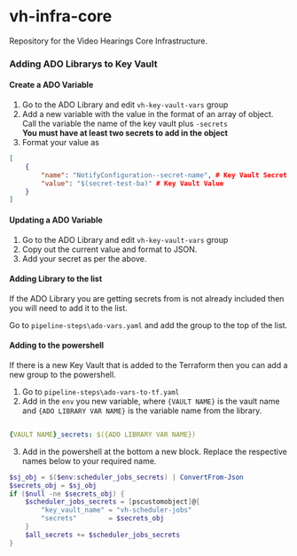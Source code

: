 # vh-infra-core
Repository for the Video Hearings Core Infrastructure. 

### Adding ADO Librarys to Key Vault

#### Create a ADO Variable

1. Go to the ADO Library and edit `vh-key-vault-vars` group
2. Add a new variable with the value in the format of an array of object. Call the variable the name of the key vault plus `-secrets` <br/>
**You must have at least two secrets to add in the object**
3. Format your value as
```json
[
    {
        "name": "NotifyConfiguration--secret-name", # Key Vault Secret
        "value": "$(secret-test-ba)" # Key Vault Value
    }
]
```

#### Updating a ADO Variable

1. Go to the ADO Library and edit `vh-key-vault-vars` group
2. Copy out the current value and format to JSON.
3. Add your secret as per the above.

#### Adding Library to the list

If the ADO Library you are getting secrets from is not already included then you will need to add it to the list.

Go to `pipeline-steps\ado-vars.yaml` and add the group to the top of the list.

#### Adding to the powershell

If there is a new Key Vault that is added to the Terraform then you can add a new group to the powershell.

1. Go to `pipeline-steps\ado-vars-to-tf.yaml`
2. Add in the `env` you new variable, where `{VAULT NAME}` is the vault name and `{ADO LIBRARY VAR NAME}` is the variable name from the library.

```yaml

{VAULT NAME}_secrets: $({ADO LIBRARY VAR NAME})
```
3. Add in the powershell at the bottom a new block. Replace the respective names below to your required name.

```powershell
$sj_obj = $($env:scheduler_jobs_secrets) | ConvertFrom-Json
$secrets_obj = $sj_obj
if ($null -ne $secrets_obj) {
    $scheduler_jobs_secrets = [pscustomobject]@{
        "key_vault_name" = "vh-scheduler-jobs"
        "secrets"        = $secrets_obj
    }
    $all_secrets += $scheduler_jobs_secrets
}
```